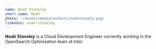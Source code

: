 ```yaml
---
name: Noah Staveley
short_name: Noah
photo: '/assets/media/authors/noahstavely.png'
linkedin: noah-staveley
---
```


**Noah Staveley** is a Cloud Development Engineer currently working in the OpenSearch Optimization team at Intel. 

